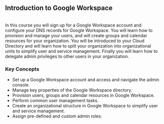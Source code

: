 ## Introduction to Google Workspace
<br>
In this course you will sign up for a Google Workspace account and configure your DNS records for Google Workspace. You will learn how to provision and manage your users, and will create groups and calendar resources for your organization. You will be introduced to your Cloud Directory and will learn how to split your organization into organizational units to simplify user and service management. Finally you will learn how to delegate admin privileges to other users in your organization.

### Key Concepts

- Set up a Google Workspace account and access and navigate the admin console.
- Manage key properties of the Google Workspace directory.
- Provision users, groups and calendar resources in Google Workspace.
- Perform common user management tasks.
- Create an organizational structure in Google Workspace to simplify user and service management.
- Assign pre-defined and custom admin roles.
